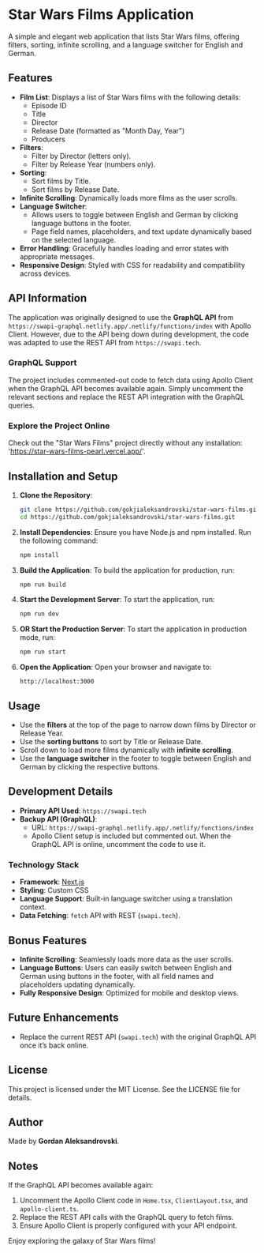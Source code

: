 # Star Wars Films Application

A simple and elegant web application that lists Star Wars films, offering filters, sorting, infinite scrolling, and a language switcher for English and German.

## Features

- **Film List**: Displays a list of Star Wars films with the following details:
  - Episode ID
  - Title
  - Director
  - Release Date (formatted as "Month Day, Year")
  - Producers
- **Filters**:
  - Filter by Director (letters only).
  - Filter by Release Year (numbers only).
- **Sorting**:
  - Sort films by Title.
  - Sort films by Release Date.
- **Infinite Scrolling**: Dynamically loads more films as the user scrolls.
- **Language Switcher**:
  - Allows users to toggle between English and German by clicking language buttons in the footer.
  - Page field names, placeholders, and text update dynamically based on the selected language.
- **Error Handling**: Gracefully handles loading and error states with appropriate messages.
- **Responsive Design**: Styled with CSS for readability and compatibility across devices.

## API Information

The application was originally designed to use the **GraphQL API** from `https://swapi-graphql.netlify.app/.netlify/functions/index` with Apollo Client. However, due to the API being down during development, the code was adapted to use the REST API from `https://swapi.tech`.

### GraphQL Support

The project includes commented-out code to fetch data using Apollo Client when the GraphQL API becomes available again. Simply uncomment the relevant sections and replace the REST API integration with the GraphQL queries.

### Explore the Project Online

Check out the "Star Wars Films" project directly without any installation: 'https://star-wars-films-pearl.vercel.app/'.

## Installation and Setup

1. **Clone the Repository**:

   ```bash
   git clone https://github.com/gokjialeksandrovski/star-wars-films.git
   cd https://github.com/gokjialeksandrovski/star-wars-films.git
   ```

2. **Install Dependencies**:
   Ensure you have Node.js and npm installed. Run the following command:

   ```bash
   npm install
   ```

3. **Build the Application**:
   To build the application for production, run:

   ```bash
   npm run build
   ```

4. **Start the Development Server**:
   To start the application, run:

   ```bash
   npm run dev
   ```

5. **OR Start the Production Server**:
   To start the application in production mode, run:

   ```bash
   npm run start
   ```

6. **Open the Application**:
   Open your browser and navigate to:

   ```
   http://localhost:3000
   ```

## Usage

- Use the **filters** at the top of the page to narrow down films by Director or Release Year.
- Use the **sorting buttons** to sort by Title or Release Date.
- Scroll down to load more films dynamically with **infinite scrolling**.
- Use the **language switcher** in the footer to toggle between English and German by clicking the respective buttons.

## Development Details

- **Primary API Used**: `https://swapi.tech`
- **Backup API (GraphQL)**:
  - URL: `https://swapi-graphql.netlify.app/.netlify/functions/index`
  - Apollo Client setup is included but commented out. When the GraphQL API is online, uncomment the code to use it.

### Technology Stack

- **Framework**: [Next.js](https://nextjs.org)
- **Styling**: Custom CSS
- **Language Support**: Built-in language switcher using a translation context.
- **Data Fetching**: `fetch` API with REST (`swapi.tech`).

## Bonus Features

- **Infinite Scrolling**: Seamlessly loads more data as the user scrolls.
- **Language Buttons**: Users can easily switch between English and German using buttons in the footer, with all field names and placeholders updating dynamically.
- **Fully Responsive Design**: Optimized for mobile and desktop views.

## Future Enhancements

- Replace the current REST API (`swapi.tech`) with the original GraphQL API once it’s back online.

## License

This project is licensed under the MIT License. See the LICENSE file for details.

## Author

Made by **Gordan Aleksandrovski**.

## Notes

If the GraphQL API becomes available again:

1. Uncomment the Apollo Client code in `Home.tsx`, `ClientLayout.tsx`, and `apollo-client.ts`.
2. Replace the REST API calls with the GraphQL query to fetch films.
3. Ensure Apollo Client is properly configured with your API endpoint.

Enjoy exploring the galaxy of Star Wars films!

